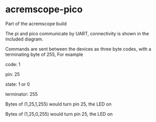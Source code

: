 # acremscope-pico
Part of the acremscope build

The pi and pico communicate by UART, connectivity is shown in the included diagram.

Commands are sent between the devices as three byte codes, with a terminating byte of 255, For example

code:         1

pin:         25

state:        1 or 0

terminator: 255

Bytes of (1,25,1,255) would turn pin 25, the LED on

Bytes of (1,25,0,255) would turn pin 25, the LED on
